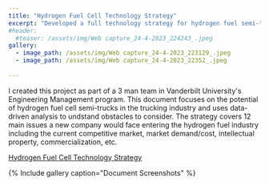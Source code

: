 ```yaml
---
title: "Hydrogen Fuel Cell Technology Strategy"
excerpt: "Developed a full technology strategy for hydrogen fuel semi-trucks."
#header:
  #teaser: /assets/img/Web capture_24-4-2023_224243_.jpeg
gallery:
  - image_path: /assets/img/Web capture_24-4-2023_223129_.jpeg
  - image_path: /assets/img/Web capture_24-4-2023_22352_.jpeg
  
---
```


I created this project as part of a 3 man team in Vanderbilt University's Engineering Management program. This document focuses on the potential of hydrogen fuel cell semi-trucks in the trucking industry and uses  data-driven analysis to undstand obstacles to consider. The strategy covers 12 main issues a new company would face entering the hydrogen fuel industry including the current competitive market, market demand/cost, intellectual property, commercialization, etc.

[Hydrogen Fuel Cell Technology Strategy](https://drive.google.com/file/d/1e9sNAzSnQ-DOQZgjfWYn0YWI8MK9XY2U/view?usp=sharing)

{% Include gallery caption="Document Screenshots" %}
